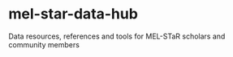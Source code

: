 # mel-star-data-hub
Data resources, references and tools for MEL-STaR scholars and community members
